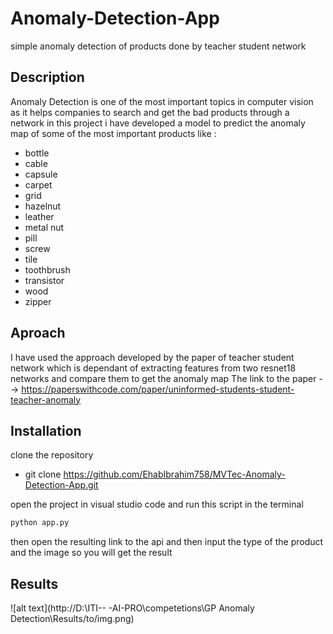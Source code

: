 # Anomaly-Detection-App
simple anomaly detection of products done by teacher student network

## Description
Anomaly Detection is one of the most important topics in computer vision as it helps companies to search and get the bad products through a network
in this project i have developed a model to predict the anomaly map of some of the most important products like :
- bottle
- cable
- capsule
- carpet
- grid
- hazelnut
- leather 
- metal nut
- pill 
- screw
- tile
- toothbrush
- transistor
- wood 
- zipper

## Aproach 
I have used the approach developed by the paper of teacher student network which is dependant of extracting features from two resnet18 networks and compare them to get the anomaly map 
The link to the paper --> https://paperswithcode.com/paper/uninformed-students-student-teacher-anomaly

## Installation 
clone the repository
- git clone https://github.com/EhabIbrahim758/MVTec-Anomaly-Detection-App.git

open the project in visual studio code and run this script in the terminal 
```python
python app.py
```
then open the resulting link to the api and then input the type of the product and the image so you will get the result

## Results 
![alt text](http://D:\ITI-- -AI-PRO\competetions\GP Anomaly Detection\Results/to/img.png)
